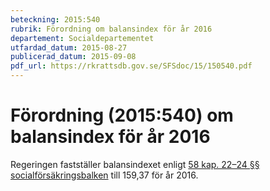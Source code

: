 ```yaml
---
beteckning: 2015:540
rubrik: Förordning om balansindex för år 2016
departement: Socialdepartementet
utfardad_datum: 2015-08-27
publicerad_datum: 2015-09-08
pdf_url: https://rkrattsdb.gov.se/SFSdoc/15/150540.pdf
---
```


# Förordning (2015:540) om balansindex för år 2016

Regeringen fastställer balansindexet enligt [58 kap. 22–24 §§ socialförsäkringsbalken](https://selex.se/eli/sfs/2010/110#kap58.22) till 159,37 för år 2016.